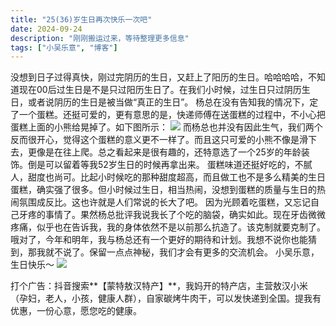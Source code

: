 ```yaml
---
title: "25(36)岁生日再次快乐一次吧"
date: 2024-09-24
description: "刚刚搬运过来，等待整理更多信息"
tags: ["小吴乐意", "博客"]
---
```


没想到日子过得真快，刚过完阴历的生日，又赶上了阳历的生日。哈哈哈哈，不知道现在00后过生日是不是只过阳历生日了。在我们小时候，过生日只过阴历生日，或者说阴历的生日是被当做“真正的生日”。
杨总在没有告知我的情况下，定了一个蛋糕。还挺可爱的，更有意思的是，快递师傅在送蛋糕的过程中，不小心把蛋糕上面的小熊给晃掉了。如下图所示：
![](https://blog.xiaowuleyi.com/content/uploadfile/202409/41191727188422.webp)
而杨总也并没有因此生气，我们两个反而很开心，觉得这个蛋糕的意义更不一样了。而且这只可爱的小熊不像是滑下去，更像是在往上爬。总之看起来是很有趣的，还特意选了一个25岁的年龄装饰。倒是可以留着等我52岁生日的时候再拿出来。
蛋糕味道还挺好吃的，不腻人，甜度也尚可。比起小时候吃的那种甜度超高，而且做工也不是多么精美的生日蛋糕，确实强了很多。但小时候过生日，相当热闹，没想到蛋糕的质量与生日的热闹氛围成反比。这也许就是人们常说的长大了吧。
因为光顾着吃蛋糕，又忘记自己牙疼的事情了。果然杨总批评我说我长了个吃的脑袋，确实如此。现在牙齿微微疼痛，似乎也在告诉我，我的身体依然不是以前那么抗造了。该克制就要克制了。
哦对了，今年和明年，我与杨总还有一个更好的期待和计划。我想不说你也能猜到，那我就不说了。保留一点点神秘，我们才会有更多的交流机会。
小吴乐意，生日快乐～
![](https://blog.xiaowuleyi.com/content/uploadfile/202409/f7131727188054.webp)

打个广告：抖音搜索**【蒙特敖汉特产】**，我妈开的特产店，主营敖汉小米（孕妇，老人，小孩，健康人群），自家碳烤牛肉干，可以发快递到全国。提我有优惠，一份心意，愿您吃的健康。
